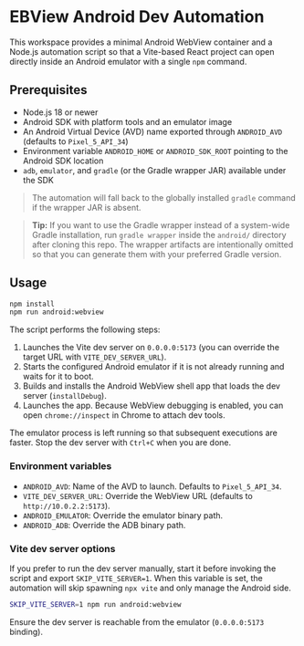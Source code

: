 # EBView Android Dev Automation

This workspace provides a minimal Android WebView container and a Node.js automation script so that a Vite-based React project can open directly inside an Android emulator with a single `npm` command.

## Prerequisites

- Node.js 18 or newer
- Android SDK with platform tools and an emulator image
- An Android Virtual Device (AVD) name exported through `ANDROID_AVD` (defaults to `Pixel_5_API_34`)
- Environment variable `ANDROID_HOME` or `ANDROID_SDK_ROOT` pointing to the Android SDK location
- `adb`, `emulator`, and `gradle` (or the Gradle wrapper JAR) available under the SDK

> The automation will fall back to the globally installed `gradle` command if the wrapper JAR is absent.

> **Tip:** If you want to use the Gradle wrapper instead of a system-wide Gradle installation, run `gradle wrapper` inside the `android/` directory after cloning this repo. The wrapper artifacts are intentionally omitted so that you can generate them with your preferred Gradle version.

## Usage

```bash
npm install
npm run android:webview
```

The script performs the following steps:

1. Launches the Vite dev server on `0.0.0.0:5173` (you can override the target URL with `VITE_DEV_SERVER_URL`).
2. Starts the configured Android emulator if it is not already running and waits for it to boot.
3. Builds and installs the Android WebView shell app that loads the dev server (`installDebug`).
4. Launches the app. Because WebView debugging is enabled, you can open `chrome://inspect` in Chrome to attach dev tools.

The emulator process is left running so that subsequent executions are faster. Stop the dev server with `Ctrl+C` when you are done.

### Environment variables

- `ANDROID_AVD`: Name of the AVD to launch. Defaults to `Pixel_5_API_34`.
- `VITE_DEV_SERVER_URL`: Override the WebView URL (defaults to `http://10.0.2.2:5173`).
- `ANDROID_EMULATOR`: Override the emulator binary path.
- `ANDROID_ADB`: Override the ADB binary path.

### Vite dev server options

If you prefer to run the dev server manually, start it before invoking the script and export `SKIP_VITE_SERVER=1`. When this variable is set, the automation will skip spawning `npx vite` and only manage the Android side.

```bash
SKIP_VITE_SERVER=1 npm run android:webview
```

Ensure the dev server is reachable from the emulator (`0.0.0.0:5173` binding).
